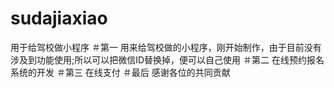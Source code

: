 # sudajiaxiao
用于给驾校做小程序
＃第一
用来给驾校做的小程序，刚开始制作，由于目前没有涉及到功能使用;所以可以把微信ID替换掉，便可以自己使用
＃第二
在线预约报名系统的开发
＃第三
在线支付
＃最后
感谢各位的共同贡献
